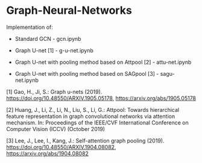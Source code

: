 # Graph-Neural-Networks

Implementation of:

- Standard GCN - gcn.ipynb

- Graph U-net [1] - g-u-net.ipynb

- Graph U-net with pooling method based on Attpool [2] - attu-net.ipynb

- Graph U-net with pooling method based on SAGpool [3] - sagu-net.ipynb

[1] Gao, H., Ji, S.: Graph u-nets (2019). https://doi.org/10.48550/ARXIV.1905.05178, https://arxiv.org/abs/1905.05178

[2] Huang, J., Li, Z., Li, N., Liu, S., Li, G.: Attpool: Towards hierarchical feature representation in graph convolutional networks via attention mechanism. In: Proceedings of the IEEE/CVF International Conference on Computer Vision (ICCV) (October 2019)

[3] Lee, J., Lee, I., Kang, J.: Self-attention graph pooling (2019). https://doi.org/10.48550/ARXIV.1904.08082, https://arxiv.org/abs/1904.08082
